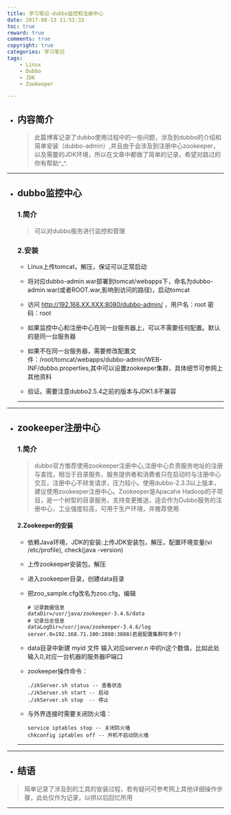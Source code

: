 ```yaml
---
title: 学习笔记-dubbo监控和注册中心
date: 2017-08-13 11:51:33
toc: true
reward: true
comments: true
copyright: true
categories: 学习笔记
tags:
	- Linux
	- Dubbo
	- JDK
	- Zookeeper

---
```


-  ## 内容简介

	> 此篇博客记录了dubbo使用过程中的一些问题，涉及到dubbo的介绍和简单安装（dubbo-admin）,并且由于会涉及到注册中心zookeeper，以及需要的JDK环境，所以在文章中都做了简单的记录，希望对路过的你有帮助^_^.


---

<!-- more -->

-  ## dubbo监控中心

	### 1.简介

	> 可以对dubbo服务进行监控和管理

	### 2.安装

	- Linux上传tomcat，解压，保证可以正常启动

	- 将对应dubbo-admin.war部署到tomcat/webapps下，命名为dubbo-admin.war(或者ROOT.war,影响到访问的路径)，启动tomcat

	- 访问 http://192.168.XX.XXX:8080/dubbo-admin/ ，用户名：root 	密码：root

	- 如果监控中心和注册中心在同一台服务器上，可以不需要任何配置。默认的是同一台服务器

	- 如果不在同一台服务器，需要修改配置文件：/root/tomcat/webapps/dubbo-admin/WEB-INF/dubbo.properties,其中可以设置zookeeper集群，具体细节可参网上其他资料

	- 验证。需要注意dubbo2.5.4之前的版本与JDK1.8不兼容

	---

---

-  ## zookeeper注册中心

	### 1.简介

	> dubbo官方推荐使用zookeeper注册中心,注册中心负责服务地址的注册与查找，相当于目录服务，服务提供者和消费者只在启动时与注册中心交互，注册中心不转发请求，压力较小。使用dubbo-2.3.3以上版本，建议使用zookeeper注册中心。Zookeeper是Apacahe Hadoop的子项目，是一个树型的目录服务，支持变更推送，适合作为Dubbo服务的注册中心，工业强度较高，可用于生产环境，并推荐使用.

	#### 2.Zookeeper的安装

	- 依赖Java环境，JDK的安装:上传JDK安装包，解压，配置环境变量(vi /etc/profile), check(java -version)

	- 上传zookeeper安装包，解压

	- 进入zookeeper目录，创建data目录

	- 把zoo_sample.cfg改名为zoo.cfg，编辑
		```
		# 记录数据信息
		dataDir=/usr/java/zookeeper-3.4.6/data
		# 记录日志信息
        dataLogDir=/usr/java/zookeeper-3.4.6/log
        server.0=192.168.71.100:2888:3888(若是配置集群可多个)
		```
	- data目录中新建 myid 文件 输入对应server.n 中的n这个数值，比如此处输入0,对应一台机器的服务器IP端口

	- zookeeper操作命令：
		```
		./zkServer.sh status -- 查看状态
		./zkServer.sh start -- 启动
		./zkServer.sh stop	-- 停止
		```
	- 与外界连接时需要关闭防火墙：
		```
		service iptables stop -- 关闭防火墙
    	chkconfig iptables off -- 开机不启动防火墙
		```

	---


---

- ## 结语

> 简单记录了涉及到的工具的安装过程，若有疑问可参考网上其他详细操作步骤，此处仅作为记录，以供以后回忆所用



---
